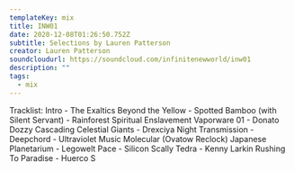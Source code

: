 ```yaml
---
templateKey: mix
title: INW01
date: 2020-12-08T01:26:50.752Z
subtitle: Selections by Lauren Patterson
creator: Lauren Patterson
soundcloudurl: https://soundcloud.com/infinitenewworld/inw01
description: ""
tags:
  - mix
---
```

Tracklist:
Intro - The Exaltics
Beyond the Yellow - Spotted Bamboo (with Silent Servant) - Rainforest Spiritual Enslavement
Vaporware 01 - Donato Dozzy
Cascading Celestial Giants - Drexciya
Night Transmission - Deepchord - Ultraviolet Music Molecular (Ovatow Reclock)
Japanese Planetarium - Legowelt
Pace - Silicon Scally
Tedra - Kenny Larkin
Rushing To Paradise - Huerco S